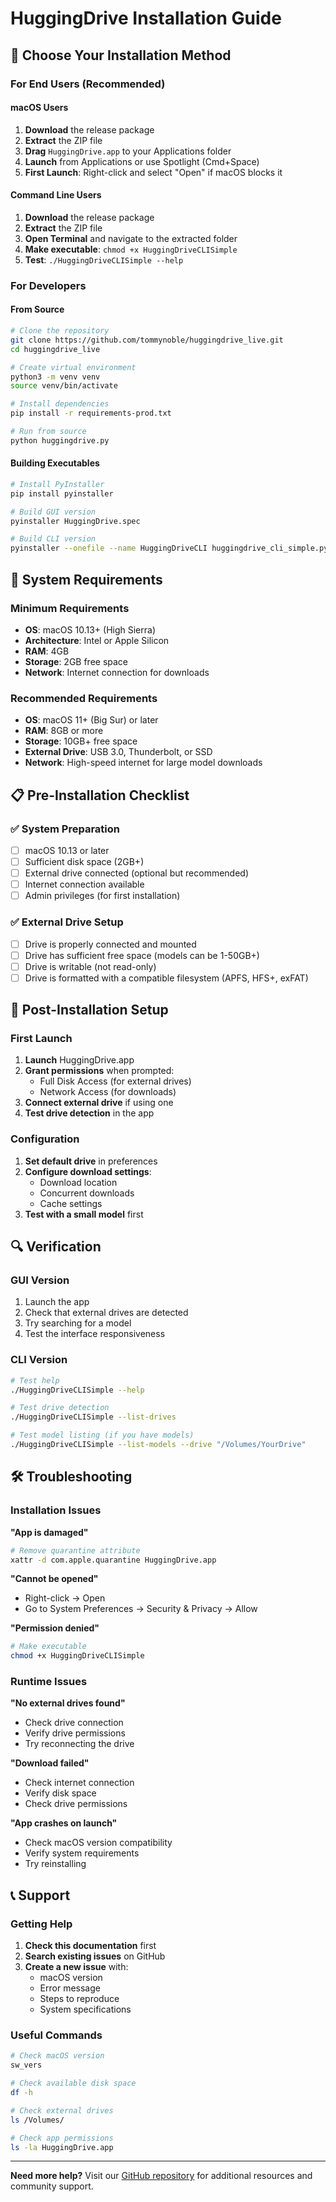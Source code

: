 # HuggingDrive Installation Guide

## 🎯 Choose Your Installation Method

### For End Users (Recommended)

#### macOS Users
1. **Download** the release package
2. **Extract** the ZIP file
3. **Drag** `HuggingDrive.app` to your Applications folder
4. **Launch** from Applications or use Spotlight (Cmd+Space)
5. **First Launch**: Right-click and select "Open" if macOS blocks it

#### Command Line Users
1. **Download** the release package
2. **Extract** the ZIP file
3. **Open Terminal** and navigate to the extracted folder
4. **Make executable**: `chmod +x HuggingDriveCLISimple`
5. **Test**: `./HuggingDriveCLISimple --help`

### For Developers

#### From Source
```bash
# Clone the repository
git clone https://github.com/tommynoble/huggingdrive_live.git
cd huggingdrive_live

# Create virtual environment
python3 -m venv venv
source venv/bin/activate

# Install dependencies
pip install -r requirements-prod.txt

# Run from source
python huggingdrive.py
```

#### Building Executables
```bash
# Install PyInstaller
pip install pyinstaller

# Build GUI version
pyinstaller HuggingDrive.spec

# Build CLI version
pyinstaller --onefile --name HuggingDriveCLI huggingdrive_cli_simple.py
```

## 🔧 System Requirements

### Minimum Requirements
- **OS**: macOS 10.13+ (High Sierra)
- **Architecture**: Intel or Apple Silicon
- **RAM**: 4GB
- **Storage**: 2GB free space
- **Network**: Internet connection for downloads

### Recommended Requirements
- **OS**: macOS 11+ (Big Sur) or later
- **RAM**: 8GB or more
- **Storage**: 10GB+ free space
- **External Drive**: USB 3.0, Thunderbolt, or SSD
- **Network**: High-speed internet for large model downloads

## 📋 Pre-Installation Checklist

### ✅ System Preparation
- [ ] macOS 10.13 or later
- [ ] Sufficient disk space (2GB+)
- [ ] External drive connected (optional but recommended)
- [ ] Internet connection available
- [ ] Admin privileges (for first installation)

### ✅ External Drive Setup
- [ ] Drive is properly connected and mounted
- [ ] Drive has sufficient free space (models can be 1-50GB+)
- [ ] Drive is writable (not read-only)
- [ ] Drive is formatted with a compatible filesystem (APFS, HFS+, exFAT)

## 🚀 Post-Installation Setup

### First Launch
1. **Launch** HuggingDrive.app
2. **Grant permissions** when prompted:
   - Full Disk Access (for external drives)
   - Network Access (for downloads)
3. **Connect external drive** if using one
4. **Test drive detection** in the app

### Configuration
1. **Set default drive** in preferences
2. **Configure download settings**:
   - Download location
   - Concurrent downloads
   - Cache settings
3. **Test with a small model** first

## 🔍 Verification

### GUI Version
1. Launch the app
2. Check that external drives are detected
3. Try searching for a model
4. Test the interface responsiveness

### CLI Version
```bash
# Test help
./HuggingDriveCLISimple --help

# Test drive detection
./HuggingDriveCLISimple --list-drives

# Test model listing (if you have models)
./HuggingDriveCLISimple --list-models --drive "/Volumes/YourDrive"
```

## 🛠️ Troubleshooting

### Installation Issues

**"App is damaged"**
```bash
# Remove quarantine attribute
xattr -d com.apple.quarantine HuggingDrive.app
```

**"Cannot be opened"**
- Right-click → Open
- Go to System Preferences → Security & Privacy → Allow

**"Permission denied"**
```bash
# Make executable
chmod +x HuggingDriveCLISimple
```

### Runtime Issues

**"No external drives found"**
- Check drive connection
- Verify drive permissions
- Try reconnecting the drive

**"Download failed"**
- Check internet connection
- Verify disk space
- Check drive permissions

**"App crashes on launch"**
- Check macOS version compatibility
- Verify system requirements
- Try reinstalling

## 📞 Support

### Getting Help
1. **Check this documentation** first
2. **Search existing issues** on GitHub
3. **Create a new issue** with:
   - macOS version
   - Error message
   - Steps to reproduce
   - System specifications

### Useful Commands
```bash
# Check macOS version
sw_vers

# Check available disk space
df -h

# Check external drives
ls /Volumes/

# Check app permissions
ls -la HuggingDrive.app
```

---

**Need more help?** Visit our [GitHub repository](https://github.com/tommynoble/huggingdrive_live) for additional resources and community support. 